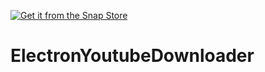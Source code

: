 [![Get it from the Snap Store](https://snapcraft.io/static/images/badges/en/snap-store-black.svg)](https://snapcraft.io/electron-youtube-downloader)
# ElectronYoutubeDownloader
